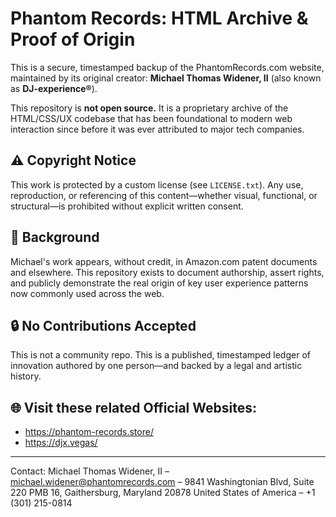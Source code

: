 # Phantom Records: HTML Archive & Proof of Origin

This is a secure, timestamped backup of the PhantomRecords.com website, maintained by its original creator: **Michael Thomas Widener, II** (also known as **DJ-experience®**).

This repository is **not open source.** It is a proprietary archive of the HTML/CSS/UX codebase that has been foundational to modern web interaction since before it was ever attributed to major tech companies.

## ⚠️ Copyright Notice

This work is protected by a custom license (see `LICENSE.txt`). Any use, reproduction, or referencing of this content—whether visual, functional, or structural—is prohibited without explicit written consent.

## 📜 Background

Michael's work appears, without credit, in Amazon.com patent documents and elsewhere. This repository exists to document authorship, assert rights, and publicly demonstrate the real origin of key user experience patterns now commonly used across the web.

## 🔒 No Contributions Accepted

This is not a community repo. This is a published, timestamped ledger of innovation authored by one person—and backed by a legal and artistic history.

## 🌐 Visit these related Official Websites:

- https://phantom-records.store/ 
- https://djx.vegas/

---

Contact: Michael Thomas Widener, II – michael.widener@phantomrecords.com – 9841 Washingtonian Blvd, Suite 220 PMB 16, Gaithersburg, Maryland 20878 United States of America – +1 (301) 215-0814
